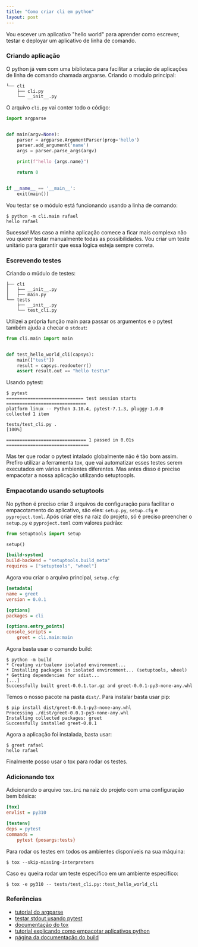 ```yaml
---
title: "Como criar cli em python"
layout: post
---
```


Vou escever um aplicativo "hello world" para aprender como escrever, testar e
deployar um aplicativo de linha de comando. 

### Criando aplicação

O python já vem com uma biblioteca para facilitar a criação de aplicações de linha
de comando chamada argparse. Criando o modulo principal:

```
└── cli
    ├── cli.py
    └── __init__.py
```

O arquivo `cli.py` vai conter todo o código:

```python
import argparse


def main(argv=None):
    parser = argparse.ArgumentParser(prog='hello')
    parser.add_argument('name')
    args = parser.parse_args(argv)

    print(f"hello {args.name}")

    return 0


if __name__ == '__main__':
    exit(main())
```

Vou testar se o módulo está funcionando usando a linha de comando:

```
$ python -m cli.main rafael
hello rafael
```

Sucesso! Mas caso a minha aplicação comece a ficar mais complexa não vou querer
testar manualmente todas as possibilidades. Vou criar um teste unitário para
garantir que essa lógica esteja sempre correta.

### Escrevendo testes

Criando o múdulo de testes:

```
├── cli
│   ├── __init__.py
│   ├── main.py
└── tests
    ├── __init__.py
    └── test_cli.py
```

Utilizei a própria função main para passar os argumentos e o pytest também
ajuda a checar o `stdout`:

```python
from cli.main import main


def test_hello_world_cli(capsys):
    main(["test"])
    result = capsys.readouterr()
    assert result.out == "hello test\n"
```

Usando pytest:

```
$ pytest
============================= test session starts ==============================
platform linux -- Python 3.10.4, pytest-7.1.3, pluggy-1.0.0
collected 1 item                                                               

tests/test_cli.py .                                                      [100%]

============================== 1 passed in 0.01s ===============================
```

Mas ter que rodar o pytest intalado globalmente não é tão bom assim. Prefiro utilizar
a ferramenta tox, que vai automatizar esses testes serem executados em vários ambientes
diferentes. Mas antes disso é preciso empacotar a nossa aplicação utilizando setuptoopls.

### Empacotando usando setuptools

No python é preciso criar 3 arquivos de configuração para facilitar o empacotamento
do aplicativo, são eles: `setup.py`, `setup.cfg` e `pyproject.toml`. Após criar eles
na raiz do projeto, só é preciso preencher o `setup.py` e `pyproject.toml` com valores
padrão:

```python
from setuptools import setup

setup()
```

```toml
[build-system]
build-backend = "setuptools.build_meta"
requires = ["setuptools", "wheel"]
```

Agora vou criar o arquivo principal, `setup.cfg`:

```ini
[metadata]
name = greet
version = 0.0.1

[options]
packages = cli

[options.entry_points]
console_scripts =
    greet = cli.main:main
```

Agora basta usar o comando build:

```
$ python -m build
* Creating virtualenv isolated environment...
* Installing packages in isolated environment... (setuptools, wheel)
* Getting dependencies for sdist...
[...]
Successfully built greet-0.0.1.tar.gz and greet-0.0.1-py3-none-any.whl
```

Temos o nosso pacote na pasta `dist/`. Para instalar basta usar pip:

```
$ pip install dist/greet-0.0.1-py3-none-any.whl 
Processing ./dist/greet-0.0.1-py3-none-any.whl
Installing collected packages: greet
Successfully installed greet-0.0.1
```

Agora a aplicação foi instalada, basta usar:

```
$ greet rafael
hello rafael
```

Finalmente posso usar o tox para rodar os testes.

### Adicionando tox

Adicionando o arquivo `tox.ini` na raiz do projeto com uma configuração bem básica:

```ini
[tox]
envlist = py310

[testenv]
deps = pytest
commands =
    pytest {posargs:tests}
```

Para rodar os testes em todos os ambientes disponíveis na sua máquina:

```
$ tox --skip-missing-interpreters
```

Caso eu queira rodar um teste especifico em um ambiente especifico:

```
$ tox -e py310 -- tests/test_cli.py::test_hello_world_cli
```

### Referências

+ [tutorial do argparse]
+ [testar stdout usando pytest]
+ [documentação do tox]
+ [tutorial explicando como empacotar aplicativos python]
+ [página da documentação do build]


[tutorial do argparse]: https://docs.python.org/3/library/argparse.html
[testar stdout usando pytest]: https://docs.pytest.org/en/7.1.x/how-to/capture-stdout-stderr.html
[documentação do tox]: https://tox.wiki/en/latest/
[tutorial explicando como empacotar aplicativos python]: https://pybit.es/articles/how-to-package-and-deploy-cli-apps/
[página da documentação do build]: https://pypa-build.readthedocs.io/en/stable/